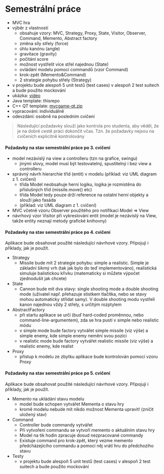 # Semestrální práce
* MVC hra
* výběr z vlastností
  * obsahuje vzory: MVC, Strategy, Proxy, State, Visitor, Observer, Command, Memento, Abstract factory
  * změna síly střely (force)
  * úhlu kanónu (angle)
  * gravitace (gravity)
  * počítání score
  * možnost vystřelit více střel najednou (State)
  * ovládání modelu pomocí commandů (vzor Command)
  * krok-zpět (Memento&Command)
  * 2 strategie pohybu střely (Strategy)
* v projektu bude alespoň 5 unit testů (test cases) v alespoň 2 test suitech a bude použito mockování
* ukázka: [video](https://gitlab.fit.cvut.cz/MI-ADP/mi-adp/blob/master/media/tutorials/mvc-app-video.avi.zip)
* Java template: thisrepo
* C++ QT template: [mvcgame-qt.zip](https://gitlab.fit.cvut.cz/MI-ADP/mi-adp/blob/master/media/tutorials/mvc-shooter-qt.zip)
* vypracování: individuálně
* odevzdání: osobně na posledním cvičení

> Následující požadavky slouží jako kontrola pro studenta, aby
> věděl, že je na dobré cestě práci dokončit včas. Tzn. že požadavky
> nejsou na cvičeních explicitně kontrolovány

#### Požadavky na stav semestrální práce po 3. cvičení
* model nezávislý na view a controlleru (tzn na grafice, swingu)
  * jinými slovy, model musí být testovatelný, spustitelný i bez view a controlleru
* správný návrh hierarchie tříd (entit) v modelu (příklad: viz UML diagram z 1. cvičení)
  * třída Model neobsahuje herní logiku, logika je rozmístěna do příslušných tříd (missile.move() etc)
  * třída Model tedy pouze drží reference na ostatní herní objekty a slouží jako fasáda
  * (příklad: viz UML diagram z 1. cvičení)
* MVC včetně vzoru Observer použitého pro notifikaci Model =&gt; View
* návrhový vzor Visitor při vykreslování entit (model je nezávislý na View, takže entity neznají metody grafické knihovny)

#### Požadavky na stav semestrální práce po 4. cvičení
Aplikace bude obsahovat použité následující návrhové vzory. Připojuji i příklady, jak je použít.
* Strategy
  * Missile bude mít 2 strategie pohybu: simple a realistic. Simple je základní šikmý vrh (tak jak bylo do teď implementováno), realistická simuluje balistickou křivku (matematicky si můžete výpočet zjednodušit jak chcete)
* State
  * Cannon bude mít dva stavy: single shooting mode a double shooting mode (uživatel např. přehazuje stistkem tlačítka, nebo se stavy mohou automaticky střídat samy). V double shooting modu vystřelí kanon najednou vždy 2 střely, s určitým rozptylem
* AbstractFactory
  * při startu aplikace se určí (buď hard-coded proměnnou, nebo command-line-argumentem), zda se hra pustí v simple nebo realistic módu
  * v simple mode bude factory vytvářet simple missile (viz výše) a simple enemy, kde simple enemy nemění svou pozici
  * v realistic mode bude factory vytvářet realistic missile (viz výše) a realistic enemy, kde realist
* Proxy
  * přístup k modelu ze zbytku aplikace bude kontrolován pomocí vzoru Proxy

#### Požadavky na stav semestrální práce po 5. cvičení
Aplikace bude obsahovat použité následující návrhové vzory. Připojuji i příklady, jak je použít.

* Memento na ukládání stavu modelu
  * model bude schopen vytvářet Mementa o stavu hry
  * kromě modelu nebude mít nikdo možnost Mementa upravit! (zničit uložený stav)
* Command
  * Controller bude commandy vytvářet
  * Při vytvoření commandu se vytvoří memento o aktuálním stavu hry
  * Model na tik hodin zpracuje dosud nezpracované commandy
  * Existuje command pro krok-zpět, který vezme memento předcházejícího commandu a pomocí něj vrátí hru do předchozího stavu
* Testy
  * v projektu bude alespoň 5 unit testů (test cases) v alespoň 2 test suitech a bude použito mockování

